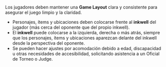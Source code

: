 Los jugadores deben mantener una **Game Layout** clara y consistente para asegurar el juego limpio y la claridad.

- Personajes, ítems y ubicaciones deben colocarse frente al **inkwell** del jugador (más cerca del oponente que del propio inkwell).
- El **inkwell** puede colocarse a la izquierda, derecha o más atrás, siempre que los personajes, ítems y ubicaciones aparezcan delante del inkwell desde la perspectiva del oponente.
- Se pueden hacer ajustes por acomodación debido a edad, discapacidad u otras necesidades de accesibilidad, solicitando asistencia a un Oficial de Torneo o Judge.